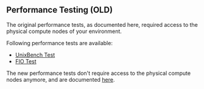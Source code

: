 ## Performance Testing (OLD)

The original performance tests, as documented here, required access to the physical compute nodes of your environment.

Following performance tests are available:

* [UnixBench Test](2_Unixbench2_test/2_Unixbench2_test.md)
* [FIO Test](1_FIO_testing/1_FIO_testing.md)

The new performance tests don't require access to the physical compute nodes anymore, and are documented [here](../performance/performance.md).
